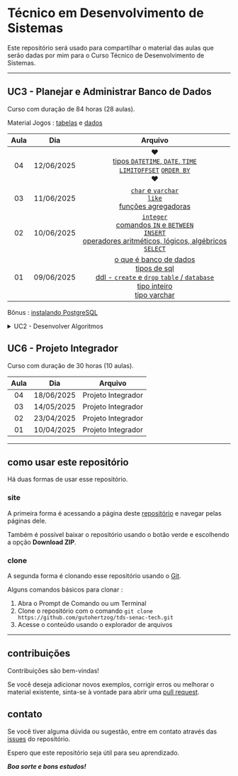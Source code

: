 # Técnico em Desenvolvimento de Sistemas
Este repositório será usado para compartilhar o material das aulas que serão dadas por mim para o Curso Técnico de Desenvolvimento de Sistemas.

---

## UC3 - Planejar e Administrar Banco de Dados
Curso com duração de 84 horas (28 aulas).

Material Jogos : [tabelas](uc3-planejar-administrar-banco-dados/queries/tabela.sql) e [dados](uc3-planejar-administrar-banco-dados/queries/dados.sql)

| Aula | Dia | Arquivo |
| :----: | :----: | :----: |
| 04 | 12/06/2025 | :heart:<br>[tipos `DATETIME`, `DATE`, `TIME`](uc3-planejar-administrar-banco-dados/data-type-datetime.md)<br>[`LIMIT`](uc3-planejar-administrar-banco-dados/data-query-language-dql.md#limit)[`OFFSET`](uc3-planejar-administrar-banco-dados/data-query-language-dql.md#offset) [`ORDER BY`](uc3-planejar-administrar-banco-dados/data-query-language-dql.md#order-by)<br>:heart: |
| 03 | 11/06/2025 | [`char` e `varchar`](uc3-planejar-administrar-banco-dados/data-type-string.md)<br>[`like`](uc3-planejar-administrar-banco-dados/data-query-language-dql.md#buscas-com-like)<br>[funções agregadoras](uc3-planejar-administrar-banco-dados/funcoes-e-comandos.md#funções-de-agregação) |
| 02 | 10/06/2025 | [`integer`](uc3-planejar-administrar-banco-dados/data-type-numeric.md)<br>[comandos `IN` e `BETWEEN`](uc3-planejar-administrar-banco-dados/funcoes-e-comandos.md#in)<br>[`INSERT`](uc3-planejar-administrar-banco-dados/data-manipulation-language-dml.md#insert)<br>[operadores aritméticos, lógicos, algébricos](uc3-planejar-administrar-banco-dados/operacoes.md)<br>[`SELECT`](uc3-planejar-administrar-banco-dados/data-query-language-dql.md#select) |
| 01 | 09/06/2025 | [o que é banco de dados](uc3-planejar-administrar-banco-dados/o-que-eh-bd.md)<br>[tipos de sql](uc3-planejar-administrar-banco-dados/tipos-sql.md)<br>[ddl - `create` e `drop` `table` / `database`](uc3-planejar-administrar-banco-dados/data-definition-language-ddl.md)<br>[tipo inteiro](uc3-planejar-administrar-banco-dados/tipos.md#integer)<br>[tipo varchar](uc3-planejar-administrar-banco-dados/tipos.md#varchar) |

Bônus : [instalando PostgreSQL](uc3-planejar-administrar-banco-dados/instalando-postgresql.md)

<details>
<summary>UC2 - Desenvolver Algoritmos</summary>

## UC2 - Desenvolver Algoritmos
Curso com duração de 96 horas (32 aulas).

| Aula | Dia | Arquivo |
| :----: | :----: | :----: |
| 32 | 05/06/2025 | [tkinter](uc2-desenvolver-algoritmos/2.python/tkinter.md) |
| 31 | 04/06/2025 | [web scraping](uc2-desenvolver-algoritmos/2.python/web-scraping.md) |
| 30 | 03/06/2025 | [agenda](uc2-desenvolver-algoritmos/2.python/agenda/)<br>[json](uc2-desenvolver-algoritmos/2.python/javascript-object-notation.md)<br>[módulo `json`](uc2-desenvolver-algoritmos/2.python/modulos.md#módulo-json) |
| 29 | 02/06/2025 | [`*args` e `**kwargs` nas funções](uc2-desenvolver-algoritmos/2.python/funcoes.md#empacotamento-e-desempacotamento-nas-funções)<br>[`enumerate`](uc2-desenvolver-algoritmos/2.python/built-in-funcoes.md#enumerate)|
| 28 | 29/05/2025 | [arquivos](uc2-desenvolver-algoritmos/2.python/arquivos.md)<br>[avaliação - etapa 9](uc2-desenvolver-algoritmos/avaliacao.md#etapa-9-converter-para-python) |
| 27 | 28/05/2025 | comandos [`import-from-as`](uc2-desenvolver-algoritmos/2.python/comandos-import-from-as.md)<br>[variável `__name__`](uc2-desenvolver-algoritmos/2.python/modulos.md#variável-__name__)<br>[compreensão de listas](uc2-desenvolver-algoritmos/2.python/compreensao-listas.md)<br>[operador ternário](uc2-desenvolver-algoritmos/2.python/operador-ternario.md)<br>[recursão](uc2-desenvolver-algoritmos/2.python/funcoes.md#recursão) |
| 26 | 27/05/2025 | funções [`type`](uc2-desenvolver-algoritmos/2.python/built-in-funcoes.md#type), [`isinstance`](uc2-desenvolver-algoritmos/2.python/built-in-funcoes.md#isinstance) e [`zip`](uc2-desenvolver-algoritmos/2.python/built-in-funcoes.md#zip)<br>[empacotamento e desempacotamento](uc2-desenvolver-algoritmos/2.python/empac-desempac.md)<br>[tipo `set`](uc2-desenvolver-algoritmos/2.python/tipo-set.md) |
| 25 | 26/05/2025 | [formatando strings](uc2-desenvolver-algoritmos/2.python/formantando-strings.md)<br>[funções](uc2-desenvolver-algoritmos/2.python/funcoes.md) |
| 24 | 23/05/2025 | [`else` no `for` e `while`](uc2-desenvolver-algoritmos/2.python/estruturas-repeticao.md#else-em-loops)<br>[tratamento de erros](uc2-desenvolver-algoritmos/2.python/tratamento-erros.md)<br>[avaliação - etapa 8](uc2-desenvolver-algoritmos/avaliacao.md#etapa-8-dígito-2) |
| 23 | 22/05/2025 | [tipo `tuple`](uc2-desenvolver-algoritmos/2.python/tipo-tuple.md)<br>[tipo `dictionary`](uc2-desenvolver-algoritmos/2.python/tipo-dictionary.md) |
| 22 | 21/05/2025 | [comando `for`](uc2-desenvolver-algoritmos/2.python/estruturas-repeticao.md#comando-for)<br>[`for` vs `while`](uc2-desenvolver-algoritmos/2.python/estruturas-repeticao.md#for-vs-while)<br>[comando `break`](uc2-desenvolver-algoritmos/2.python/built-in-comandos.md#break)<br>[comando `continue`](uc2-desenvolver-algoritmos/2.python/built-in-comandos.md#continue)<br>[comando `pass`](uc2-desenvolver-algoritmos/2.python/built-in-comandos.md#pass) |
| 21 | 20/05/2025 | [módulo `time`](uc2-desenvolver-algoritmos/2.python/modulos.md#módulo-time)<br>[tipo `string`](uc2-desenvolver-algoritmos/2.python/tipo-string.md)<br>[módulo `string`](uc2-desenvolver-algoritmos/2.python/modulos.md#módulo-string) |
| 20 | 19/05/2025 | [módulo `random`](uc2-desenvolver-algoritmos/2.python/modulos.md#módulo-random)<br>[comando `in`](uc2-desenvolver-algoritmos/2.python/built-in-comandos.md#in)<br>[métodos `list`](uc2-desenvolver-algoritmos/2.python/tipo-list.md#métodos-da-lista) |
| 19 | 16/05/2025 | [tipo `list`](uc2-desenvolver-algoritmos/2.python/tipo-list.md)<br>[funcao `print`](uc2-desenvolver-algoritmos/2.python/built-in-funcoes.md#print)<br>[funcao `len`](uc2-desenvolver-algoritmos/2.python/built-in-funcoes.md#len)<br>[funcao `input`](uc2-desenvolver-algoritmos/2.python/built-in-funcoes.md#input)<br>[funcao `range`](uc2-desenvolver-algoritmos/2.python/built-in-funcoes.md#range)<br>[comando `while`](uc2-desenvolver-algoritmos/2.python/estruturas-repeticao.md#while)<br>[avaliação - etapa 7](uc2-desenvolver-algoritmos/avaliacao.md#etapa-7-dígito-1) |
| 18 | 15/05/2025 | [tipos primitivos](uc2-desenvolver-algoritmos/2.python/tipos-primitivos.md)<br>[cast](uc2-desenvolver-algoritmos/2.python/cast.md)<br>[condicional if-elif-else](uc2-desenvolver-algoritmos/2.python/if-elif-else.md) |
| 17 | 13/05/2025 | [instalando Python](uc2-desenvolver-algoritmos/2.python/instalando-python.md)<br>[instalando VS Code](uc2-desenvolver-algoritmos/2.python/instalando-vscode.md) |
| 16 | 12/05/2025 | [escopo de variáveis](uc2-desenvolver-algoritmos/escopo-de-variavel.md)<br>[Portugol vs Python](uc2-desenvolver-algoritmos/2.python/potugol-vs-python.md)<br>[avaliação - etapa 6](uc2-desenvolver-algoritmos/avaliacao.md#etapa-6-validando-entrada) |
| 15 | 09/05/2025 | [tipo `vazio`](uc2-desenvolver-algoritmos/1.portugol/tipos.md#tipo-vazio)<br>[funções](uc2-desenvolver-algoritmos/1.portugol/funcoes.md) |
| 14 | 08/05/2025 | [matriz](uc2-desenvolver-algoritmos/1.portugol/vetores-matrizes.md#matrizes)<br>[avaliação - etapa 5](uc2-desenvolver-algoritmos/avaliacao.md#etapa-5-entrando-texto) |
| 13 | 07/05/2025 | [exercícios vetores](uc2-desenvolver-algoritmos/1.portugol/vetores-matrizes.md#exercícios---vetor) |
| 12 | 06/05/2025 | [vetores](uc2-desenvolver-algoritmos/1.portugol/vetores-matrizes.md#vetores) |
| 11 | 05/05/2025 | [biblioteca `Texto`](uc2-desenvolver-algoritmos/1.portugol/bibliotecas.md#biblioteca-texto)<br>[biblioteca `Tipo`](uc2-desenvolver-algoritmos/1.portugol/bibliotecas.md#biblioteca-tipos)<br>[avaliação - etapa 4](uc2-desenvolver-algoritmos/avaliacao.md#etapa-4-validando-positivos) |
| 10 | 02/04/2025 | [comando `para`](uc2-desenvolver-algoritmos/1.portugol/lacos-repeticao.md#comando-para)<br>[avaliação - etapa 3](uc2-desenvolver-algoritmos/avaliacao.md#etapa-3-entrada-de-dados) |
| 09 | 30/04/2025 | [comando `faca-enquanto`](uc2-desenvolver-algoritmos/1.portugol/lacos-repeticao.md#comando-faca-enquanto)<br>[biblioteca](uc2-desenvolver-algoritmos/1.portugol/bibliotecas.md)<br>[biblioteca Util - sorteia](uc2-desenvolver-algoritmos/1.portugol/bibliotecas.md#biblioteca-util)<br>[avaliação - etapa 2](uc2-desenvolver-algoritmos/avaliacao.md#etapa-2-uso-de-variáveis) |
| 08 | 29/04/2025 | [comando `enquanto`](uc2-desenvolver-algoritmos/1.portugol/lacos-repeticao.md#comando-enquanto) |
| 07 | 28/04/2025 | [operadores lógicos](uc2-desenvolver-algoritmos/1.portugol/operadores-logicos.md)<br>[`e`](uc2-desenvolver-algoritmos/1.portugol/operadores-logicos.md#operador-e) [`ou`](uc2-desenvolver-algoritmos/1.portugol/operadores-logicos.md#operador-ou) [`nao`](uc2-desenvolver-algoritmos/1.portugol/operadores-logicos.md#operador-nao)<br>[avaliação - etapa 1](uc2-desenvolver-algoritmos/avaliacao.md)<br>[git](uc2-desenvolver-algoritmos/git.md)<br>[github](uc2-desenvolver-algoritmos/git.md#github) |
| 06 | 24/04/2025 | [comando `escolha-caso`](uc2-desenvolver-algoritmos/1.portugol/desvios-condicionais.md#comando-escolha-caso)<br>[constantes](uc2-desenvolver-algoritmos/1.portugol/variaveis-constantes.md#declaração-de-constantes) |
| 05 | 22/04/2025 | [comando `senao`](uc2-desenvolver-algoritmos/1.portugol/desvios-condicionais.md#comando-se-senao)<br>[comando `se senao`](uc2-desenvolver-algoritmos/1.portugol/desvios-condicionais.md#comando-se-senao-se) |
| 04 | 17/04/2025 | [comando `se`](uc2-desenvolver-algoritmos/1.portugol/desvios-condicionais.md#se)<br>[tipo `lógico`](uc2-desenvolver-algoritmos/1.portugol/tipos.md#tipo-logico)<br>[operadores relacionais](uc2-desenvolver-algoritmos/1.portugol/operadores-relacionais.md)<br>[operador `módulo` `%`](uc2-desenvolver-algoritmos/1.portugol/operadores-aritmeticos.md#operação-de-módulo) |
| 03 | 16/04/2025 | [resolução de exercícios](uc2-desenvolver-algoritmos/1.portugol/tipos.md#exercícios-completos)<br>[função `limpa`](uc2-desenvolver-algoritmos/1.portugol/entrada-saida.md#limpa) |
| 02 | 15/04/2025 | [tipo `caracter`](uc2-desenvolver-algoritmos/1.portugol/tipos.md#tipo-caracter)<br>[tipo `cadeia`](uc2-desenvolver-algoritmos/1.portugol/tipos.md#tipo-cadeia)<br>[operadores aritméticos](uc2-desenvolver-algoritmos/1.portugol/operadores-aritmeticos.md)<br>[`+`](uc2-desenvolver-algoritmos/1.portugol/operadores-aritmeticos.md#operação-de-adição) [`-`](uc2-desenvolver-algoritmos/1.portugol/operadores-aritmeticos.md#operação-de-subtração) [`*`](uc2-desenvolver-algoritmos/1.portugol/operadores-aritmeticos.md#operação-de-multiplicação) [`/`](uc2-desenvolver-algoritmos/1.portugol/operadores-aritmeticos.md#operação-de-divisão)<br>[função `leia`](uc2-desenvolver-algoritmos/1.portugol/entrada-saida.md#leia) |
| 01 | 14/04/2025 | [linguagem portugol](uc2-desenvolver-algoritmos/1.portugol/linguagem-portugol.md)<br>[tipo `inteiro`](uc2-desenvolver-algoritmos/1.portugol/tipos.md#tipo-inteiro)<br>[variáveis](uc2-desenvolver-algoritmos/1.portugol/variaveis-constantes.md#declaração-de-variáveis)<br>[atribuições](uc2-desenvolver-algoritmos/1.portugol/variaveis-constantes.md#atribuicoes)<br>[função `escreva`](uc2-desenvolver-algoritmos/1.portugol/entrada-saida.md#escreva)<br>[tipo `real`](uc2-desenvolver-algoritmos/1.portugol/tipos.md#tipo-real) |

</details>

## UC6 - Projeto Integrador
Curso com duração de 30 horas (10 aulas).

| Aula | Dia | Arquivo |
| :----: | :----: | :----: |
| 04 | 18/06/2025 | Projeto Integrador |
| 03 | 14/05/2025 | Projeto Integrador |
| 02 | 23/04/2025 | Projeto Integrador |
| 01 | 10/04/2025 | Projeto Integrador |

---

## como usar este repositório
Há duas formas de usar esse repositório.

### site
A primeira forma é acessando a página deste [repositório](https://github.com/gutohertzog/tds-senac-tech) e navegar pelas páginas dele.

Também é possível baixar o repositório usando o botão verde e escolhendo a opção **Download ZIP**.

### clone
A segunda forma é clonando esse repositório usando o [Git](https://git-scm.com/).

Alguns comandos básicos para clonar :

1. Abra o Prompt de Comando ou um Terminal
1. Clone o repositório com o comando `git clone https://github.com/gutohertzog/tds-senac-tech.git`
1. Acesse o conteúdo usando o explorador de arquivos

---

## contribuições
Contribuições são bem-vindas!

Se você deseja adicionar novos exemplos, corrigir erros ou melhorar o material existente, sinta-se à vontade para abrir uma [pull request](https://docs.github.com/pt/pull-requests/collaborating-with-pull-requests/proposing-changes-to-your-work-with-pull-requests/about-pull-requests).

## contato
Se você tiver alguma dúvida ou sugestão, entre em contato através das [issues](https://docs.github.com/pt/issues/tracking-your-work-with-issues/using-issues/creating-an-issue) do repositório.

Espero que este repositório seja útil para seu aprendizado.

***Boa sorte e bons estudos!***
